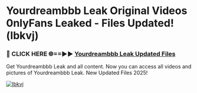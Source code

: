 # Yourdreambbb Leak Original Videos 0nlyFans Leaked - Files Updated! (lbkvj)

<h3>🔴 CLICK HERE 🌐==►► <a href="https://tinyurl.com/2wckxsce" rel="nofollow">Yourdreambbb Leak Updated Files</a></h3>

Get Yourdreambbb Leak and all content. Now you can access all videos and pictures of Yourdreambbb Leak. New Updated Files 2025!

[![lbkvj](https://i.imgur.com/AFduVYN.gif)](https://tinyurl.com/2wckxsce)
